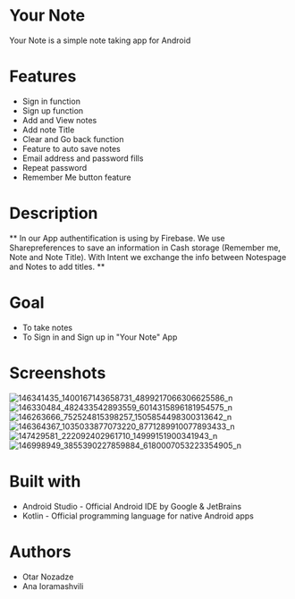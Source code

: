 # Your Note
Your Note is a simple note taking app for Android
# Features
- Sign in function
- Sign up function 
- Add and View notes
- Add note Title
- Clear and Go back function
- Feature to auto save notes
- Email address and password fills
- Repeat password 
- Remember Me button feature
# Description
** In our App authentification is using by Firebase. We use Sharepreferences to save an information in Cash storage (Remember me, Note and Note Title). With Intent we exchange the info between Notespage and Notes to add titles. ** 
# Goal
- To take notes
- To Sign in and Sign up in "Your Note" App
# Screenshots
![146341435_1400167143658731_4899217066306625586_n](https://user-images.githubusercontent.com/78607992/107062598-e95f1000-67f2-11eb-806d-3b2cd534cf2c.jpg)
![146330484_482433542893559_6014315896181954575_n](https://user-images.githubusercontent.com/78607992/107062596-e95f1000-67f2-11eb-9adb-fa7311660a3f.jpg)
![146263666_752524815398257_1505854498300313642_n](https://user-images.githubusercontent.com/78607992/107062594-e8c67980-67f2-11eb-902e-014bfb20ede5.jpg)
![146364367_1035033877073220_8771289910077893433_n](https://user-images.githubusercontent.com/78607992/107062608-ea903d00-67f2-11eb-8a6e-8da8e9bc0331.jpg)
![147429581_222092402961710_14999151900341943_n](https://user-images.githubusercontent.com/78607992/107062601-e9f7a680-67f2-11eb-9e8b-07c8df830ab1.jpg)
![146998949_3855390227859884_6180007053223354905_n](https://user-images.githubusercontent.com/78607992/107062599-e9f7a680-67f2-11eb-8580-14ef35783663.jpg)
# Built with
- Android Studio - Official Android IDE by Google & JetBrains
- Kotlin - Official programming language for native Android apps
# Authors
- Otar Nozadze
- Ana Ioramashvili
